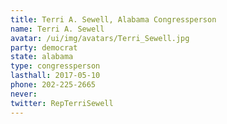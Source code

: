 ```yaml
---
title: Terri A. Sewell, Alabama Congressperson
name: Terri A. Sewell
avatar: /ui/img/avatars/Terri_Sewell.jpg
party: democrat
state: alabama
type: congressperson
lasthall: 2017-05-10
phone: 202-225-2665
never: 
twitter: RepTerriSewell
---
```

